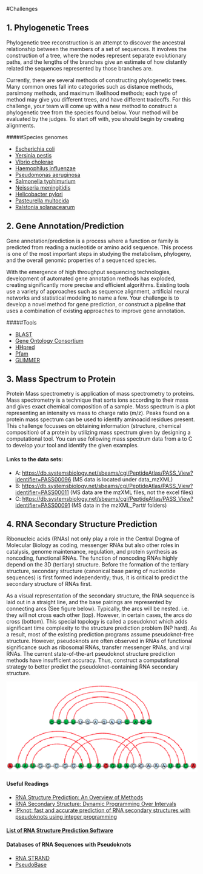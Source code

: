 #Challenges 

## 1. Phylogenetic Trees
Phylogenetic tree reconstruction is an attempt to discover the ancestral relationship between the members of a set of sequences. It involves the construction of a tree, where the nodes represent separate evolutionary paths, and the lengths of the branches give an estimate of how distantly related the sequences represented by those branches are.

Currently, there are several methods of constructing phylogenetic trees. Many common ones fall into categories such as distance methods, parsimony methods, and maximum likelihood methods; each type of method may give you different trees, and have different tradeoffs. For this challenge, your team will come up with a new method to construct a phylogenetic tree from the species found below. Your method will be evaluated by the judges. To start off with, you should begin by creating alignments. 

#####Species genomes
* [Escherichia coli](http://www.ncbi.nlm.nih.gov/genome/?term=Escherichia%20coli)
* [Yersinia pestis](http://www.ncbi.nlm.nih.gov/genome/?term=Yersinia+pestis)
* [Vibrio cholerae](http://www.ncbi.nlm.nih.gov/genome/?term=Vibrio+cholerae)
* [Haemophilus influenzae](http://www.ncbi.nlm.nih.gov/genome/?term=Haemophilus+influenzae)
* [Pseudomonas aeruginosa](http://www.ncbi.nlm.nih.gov/genome/?term=Pseudomonas+aeruginosa)
* [Salmonella typhimurium](http://www.ncbi.nlm.nih.gov/genome/?term=Salmonella+typhimurium)
* [Neisseria meningitidis](http://www.ncbi.nlm.nih.gov/genome/?term=Neisseria+meningitidis)
* [Helicobacter pylori](http://www.ncbi.nlm.nih.gov/genome/?term=Helicobacter+pylori)
* [Pasteurella multocida](http://www.ncbi.nlm.nih.gov/genome/?term=Pasteurella+multocida)
* [Ralstonia solanacearum](http://www.ncbi.nlm.nih.gov/genome/?term=Ralstonia+solanacearum)

## 2. Gene Annotation/Prediction
Gene annotation/prediction is a process where a function or family is predicted from reading a nucleotide or amino acid sequence. This process is one of the most important steps in studying the metabolism, phylogeny, and the overall genomic properties of a sequenced species. 

With the emergence of high throughput sequencing technologies, development of automated gene annotation methods has exploded, creating significantly more precise and efficient algorithms. Existing tools use a variety of approaches such as sequence alignment, artificial neural networks and statistical modeling to name a few. Your challenge is to develop a novel method for gene prediction, or construct a pipeline that uses a combination of existing approaches to improve gene annotation. 

#####Tools
* [BLAST](http://blast.ncbi.nlm.nih.gov/Blast.cgi)
* [Gene Ontology Consortium](http://geneontology.org/)
* [HHpred](http://toolkit.tuebingen.mpg.de/hhpred)
* [Pfam](http://pfam.xfam.org/)
* [GLIMMER](http://www.cbcb.umd.edu/software/glimmer-mg/)

## 3. Mass Spectrum to Protein

Protein Mass spectrometry is application of mass spectrometry to proteins. Mass spectrometry is a technique that sorts ions according to their mass and gives exact chemical composition of a sample. Mass spectrum is a plot representing an intensity vs mass to charge ratio (m/z).  Peaks found on a protein mass spectrum can be used to identify aminoacid residues present. This challenge focusses on obtaining information (structure, chemical composition) of a protein by utilizing mass spectrum given by designing a computational tool. You can use following mass spectrum data from a to C to develop your tool and identify the given examples.

#### Lınks to the data sets:
- A: https://db.systemsbiology.net/sbeams/cgi/PeptideAtlas/PASS_View?identifier=PASS00096 (MS data is located under data_mzXML)
- B: https://db.systemsbiology.net/sbeams/cgi/PeptideAtlas/PASS_View?identifier=PASS00011 (MS data are the mzXML files, not the excel files)
- C: https://db.systemsbiology.net/sbeams/cgi/PeptideAtlas/PASS_View?identifier=PASS00091 (MS data in the mzXML_Part# folders)


## 4. RNA Secondary Structure Prediction

Ribonucleic acids (RNAs) not only play a role in the Central Dogma of Molecular Biology as coding, messenger RNAs but also other roles in catalysis, genome maintenance, regulation, and protein synthesis as noncoding, functional RNAs. The function of noncoding RNAs highly depend on the 3D (tertiary) structure. Before the formation of the tertiary structure, secondary structure (canonical base paring of nucleotide sequences) is first formed independently; thus, it is critical to predict the secondary structure of RNAs first. 

As a visual representation of the secondary structure, the RNA sequence is laid out in a straight line, and the base pairings are represented by connecting arcs (See figure below). Typically, the arcs will be nested. i.e. they will not cross each other (top). However, in certain cases, the arcs do cross (bottom). This special topology is called a pseudoknot which adds significant time complexity to the structure prediction problem (NP hard). As a result, most of the existing prediction programs assume pseudoknot-free structure. However, pseudoknots are often observed in RNAs of functional significance such as ribosomal RNAs, transfer messenger RNAs, and viral RNAs. The current state-of-the-art pseudoknot structure prediction methods have insufficient accuracy. Thus, construct a computational strategy to better predict the pseudoknot-containing RNA secondary structure. 

![alt text](https://github.com/ACalza/UofTBiohacks/blob/master/static/src/RNA%20Secondary%20Struct.png)

#### Useful Readings
* [RNA Structure Prediction: An Overview of Methods](https://drive.google.com/open?id=0B2ujBo4yLWjjdWdlX3pXcVJWX1E)
* [RNA Secondary Structure: Dynamic Programming Over Intervals](https://drive.google.com/open?id=0B2ujBo4yLWjjN2pSWlV1VkxjVkE)
* [IPknot: fast and accurate prediction of RNA secondary structures with pseudoknots using integer programming](https://drive.google.com/open?id=0B2ujBo4yLWjjcUZrdThNM3dBZnc)

#### [List of RNA Structure Prediction Software](https://en.wikipedia.org/wiki/List_of_RNA_structure_prediction_software)

#### Databases of RNA Sequences with Pseudoknots
* [RNA STRAND](http://www.rnasoft.ca/strand/)
* [PseudoBase](http://pseudobaseplusplus.utep.edu/)
